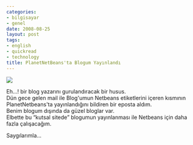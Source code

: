 ```yaml
---
categories:
- bilgisayar
- genel
date: 2008-08-25
layout: post
tags:
- english
- quickread
- technology
title: PlanetNetBeans'ta Blogum Yayınlandı
---
```


![](/images/planet-logo-1.png)  
  
Eh…! bir blog yazarını gurulandıracak bir husus.  
Dün gece gelen mail ile Blog'umun Netbeans etiketlerini içeren kısmının PlanetNetbeans'ta yayınlandığını bildiren bir eposta aldım.  
Benim blogum dışında da güzel bloglar var.  
Elbette bu “kutsal sitede” blogumun yayınlanması ile Netbeans için daha fazla çalışacağım.  
  
Saygılarımla…
